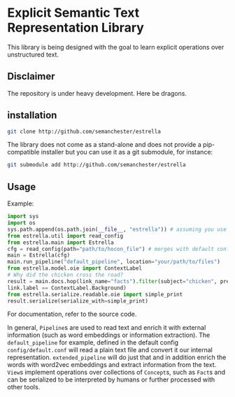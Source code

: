 # Explicit Semantic Text Representation Library
This library is being designed with the goal to learn explicit operations over unstructured text.
## Disclaimer
The repository is under heavy development. Here be dragons.
## installation
```bash
git clone http://github.com/semanchester/estrella
```
The library does not come as a stand-alone and does not provide a pip-compatible installer but you can use it as a git submodule, for instance: 
```bash
git submodule add http://github.com/semanchester/estrella
```
## Usage
Example:
```python
import sys
import os
sys.path.append(os.path.join(__file__, "estrella")) # assuming you use it as a submodule
from estrella.util import read_config
from estrella.main import Estrella
cfg = read_config(path="path/to/hocon_file") # merges with default config
main = Estrella(cfg)
main.run_pipeline("default_pipeline", location="your/path/to/files")
from estrella.model.oie import ContextLabel
# Why did the chicken cross the road?
result = main.docs.hop(link_name="facts").filter(subject="chicken", predicate="cross", object="the road").hop(link_name="links",constraint=lambda link: 
link.label == ContextLabel.Background)
from estrella.serialize.readable.oie import simple_print
result.serialize(serialize_with=simple_print)

```
For documentation, refer to the source code.

In general, `Pipeline`s are used to read text and enrich it with external information (such as word embeddings or information extraction). The `default_pipeline` for example, defined in the default config `config/default.conf` will read a plain text file and convert it our internal representation. `extended_pipeline` will do just that and in addition enrich the words with word2vec embeddings and extract information from the text.
`View`s implement operations over collections of `Concept`s, such as `Fact`s and can be serialized to be interpreted by humans or further processed with other tools.